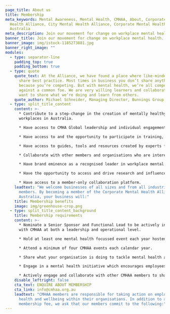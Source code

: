 ```yaml
---
page_title: About us
title: Membership
meta_keywords: Mental Awareness, Mental Health, CMHAA, About, Corporate Mental
  Health Alliance, City Mental Health Alliance, Corporate Mental Health Alliance
  Australia
meta_description: Join our movement for change on workplace mental health.
banner_title: Join our movement for change on workplace mental health.
banner_image: img/istock-1185273881.jpg
banner_right_image: ""
modules:
  - type: separator-line
    padding_top: true
    padding_bottom: true
  - type: quote
    quote_text: At the Alliance, we have found a place where like-minded leaders
      share best practice. Most times in business you don’t share anything
      because you’re competing. But with mental health, we’re all competing
      against a common foe. We are very willing learners and collaborators. We
      want to share what we’re doing and learn from others.
    quote_author: Michael Schneider, Managing Director, Bunnings Group Limited
  - type: split_title_content
    content: >-
      * Contribute to a step-change in the creation of mentally healthy
      workplaces in Australia.

      * Have access to CMHA Global leadership and individual engagement opportunities with CMHAA’s Expert Advisory Group

      * Have access to and the opportunity to participate in training, benchmarking and research in regard to mental health issues.

      * Have access to guides, tools and resources created by experts for CMHAA participants.

      * Collaborate with other members and organisations who are interested in or concerned with mental health on a common agenda, through participation in events, workshops and consultations.

      * Have brand eminence as a recognised leader in workplace mental health and opportunities to engage with the media and speak at relevant events.

      * Have the opportunity to access and drive research and influence policymakers to improve quality of life of millions of Australians.

      * Have access to a member-only collaboration platform.
    leadtext: "We welcome businesses of all sizes and from all industries as
      members. By becoming a member of the Corporate Mental Health Alliance
      Australia, your business will:"
    title: Membership benefits
    image: img/greenhouse-crop.png
  - type: split_title_content_background
    title: Membership requirements
    content: >-
      * Nominate a Senior Sponsor and Functional Lead to be actively involved
      with CMHAA at both a leadership and operational level.

      * Hold at least one mental health focussed event each year hosted by your organisation.

      * Attend a minimum of four CMHAA events each calendar year.

      * Share what your organisation is doing to tackle mental health and wellbeing in your workplace

      * Engage in a mental health initiative which encourages employees to share their experiences with mental health.

      * Actively engage and collaborate with other CMHAA members to share and learn from good practice.
    disable_leftright: false
    cta_text: ENQUIRE ABOUT MEMBERSHIP
    cta_link: info@cmhaa.org.au
    leadtext: "CMHAA members are responsible for taking action on employee mental
      health and wellbeing within their organisations. In addition to an annual
      membership fee, we ask that our members commit to the following:"
---
```

